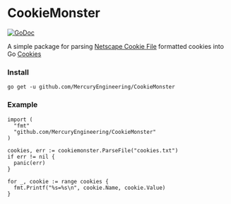 # CookieMonster

[![GoDoc](https://godoc.org/github.com/MercuryEngineering/CookieMonster?status.svg)](https://godoc.org/github.com/MercuryEngineering/CookieMonster)

A simple package for parsing [Netscape Cookie File](http://curl.haxx.se/rfc/cookie_spec.html) formatted cookies into Go [Cookies](https://golang.org/pkg/net/http/#Cookie)

### Install

`go get -u github.com/MercuryEngineering/CookieMonster`

### Example

```
import (
  "fmt"
  "github.com/MercuryEngineering/CookieMonster"
)

cookies, err := cookiemonster.ParseFile("cookies.txt")
if err != nil {
  panic(err)
}

for _, cookie := range cookies {
  fmt.Printf("%s=%s\n", cookie.Name, cookie.Value)
}
```
